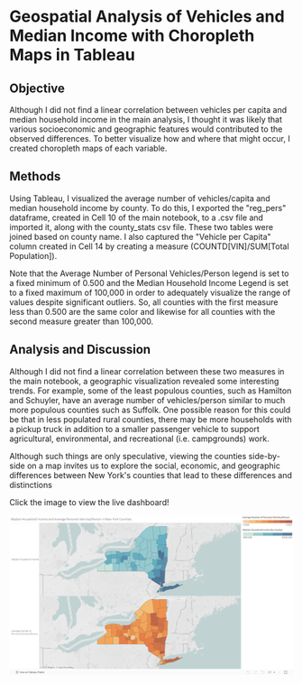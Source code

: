 # Geospatial Analysis of Vehicles and Median Income with Choropleth Maps in Tableau

## Objective

Although I did not find a linear correlation between vehicles per capita and median household income in the main analysis, I thought it was likely that various socioeconomic and geographic features would contributed to the observed differences. To better visualize how and where that might occur, I created choropleth maps of each variable.

## Methods

Using Tableau, I visualized the average number of vehicles/capita and median household income by county. To do this, I exported the "reg_pers" dataframe, created in Cell 10 of the main notebook, to a .csv file and imported it, along with the county_stats csv file. These two tables were joined based on county name. I also captured the "Vehicle per Capita" column created in Cell 14 by creating a measure (COUNTD[VIN]/SUM[Total Population]). 

Note that the Average Number of Personal Vehicles/Person legend is set to a fixed minimum of 0.500 and the Median Household Income Legend is set to a fixed maximum of 100,000 in order to adequately visualize the range of values despite significant outliers. So, all counties with the first measure less than 0.500 are the same color and likewise for all counties with the second measure greater than 100,000. 

## Analysis and Discussion

Although I did not find a linear correlation between these two measures in the main notebook, a geographic visualization revealed some interesting trends. For example, some of the least populous counties, such as Hamilton and Schuyler, have an average number of vehicles/person similar to much more populous counties such as Suffolk. One possible reason for this could be that in less populated rural counties, there may be more households with a pickup truck in addition to a smaller passenger vehicle to support agricultural, environmental, and recreational (i.e. campgrounds) work. 

Although such things are only speculative, viewing the counties side-by-side on a map invites us to explore the social, economic, and geographic differences between New York's counties that lead to these differences and distinctions

Click the image to view the live dashboard!

[![Dashboard Preview](Images/IncomeDrivenViz.png)](https://public.tableau.com/views/IncomeDrivenExploringRelationshipsBetweenVehiclesandHouseholdIncomeinNewYorkState/Sheet1?:language=en-US&:sid=&:redirect=auth&:display_count=n&:origin=viz_share_link)


